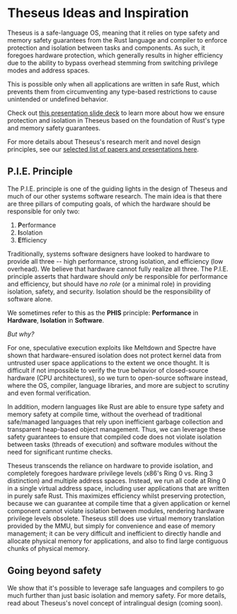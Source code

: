# Theseus Ideas and Inspiration

Theseus is a safe-language OS, meaning that it relies on type safety and memory safety guarantees from the Rust language and compiler to enforce protection and isolation between tasks and components. 
As such, it foregoes hardware protection, which generally results in higher efficiency due to the ability to bypass overhead stemming from switching privilege modes and address spaces. 

This is possible only when all applications are written in safe Rust, which prevents them from circumventing any type-based restrictions to cause unintended or undefined behavior.

Check out [this presentation slide deck](https://docs.google.com/presentation/d/e/2PACX-1vSa0gp8sbq8S9MB4V-FYjs6xJGIPm0fsZSVdtZ9U2bQWRX9gngwztXTIJiRwxtAosLWPk0v60abDMTU/pub?start=false&loop=false) to learn more about how we ensure protection and isolation in Theseus based on the foundation of Rust's type and memory safety guarantees.

For more details about Theseus's research merit and novel design principles, see our [selected list of papers and presentations here](../misc/papers_presentations.md).


## P.I.E. Principle
The P.I.E. principle is one of the guiding lights in the design of Theseus and much of our other systems software research.
The main idea is that there are three pillars of computing goals, of which the hardware should be responsible for only two:
<!-- cspell:disable -->
1. **P**erformance
2. **I**solation
3. **E**fficiency
<!-- cspell:enable -->

Traditionally, systems software designers have looked to hardware to provide all three -- high performance, strong isolation, and efficiency (low overhead). 
We believe that hardware cannot fully realize all three. The P.I.E. principle asserts that hardware should *only* be responsible for performance and efficiency, but should have *no role* (or a minimal role) in providing isolation, safety, and security.
Isolation should be the responsibility of software alone.

We sometimes refer to this as the **PHIS** principle: **Performance** in **Hardware**, **Isolation** in **Software**.

*But why?*

For one, speculative execution exploits like Meltdown and Spectre have shown that hardware-ensured isolation does not protect kernel data from untrusted user space applications to the extent we once thought. It is difficult if not impossible to verify the true behavior of closed-source hardware (CPU architectures), so we turn to open-source software instead, where the OS, compiler, language libraries, and more are subject to scrutiny and even formal verification. 

In addition, modern languages like Rust are able to ensure type safety and memory safety at compile time, without the overhead of traditional safe/managed languages that rely upon inefficient garbage collection and transparent heap-based object management.
Thus, we can leverage these safety guarantees to ensure that compiled code does not violate isolation between tasks (threads of execution) and software modules without the need for significant runtime checks.


Theseus transcends the reliance on hardware to provide isolation, and completely foregoes hardware privilege levels (x86's Ring 0 vs. Ring 3 distinction) and multiple address spaces.
Instead, we run all code at Ring 0 in a single virtual address space, including user applications that are written in purely safe Rust.
This maximizes efficiency whilst preserving protection, because we can guarantee at compile time that a given application or kernel component cannot violate isolation between modules, rendering hardware privilege levels obsolete.
Theseus still does use virtual memory translation provided by the MMU, but simply for convenience and ease of memory management; it can be very difficult and inefficient to directly handle and allocate physical memory for applications, and also to find large contiguous chunks of physical memory. 


## Going beyond safety

We show that it's possible to leverage safe languages and compilers to go much further than just basic isolation and memory safety. 
For more details, read about Theseus's novel concept of intralingual design (coming soon). <!-- TODO [intralingual design here](intralingual.md). -->
